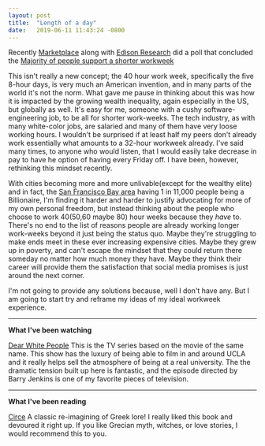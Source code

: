 ```yaml
---
layout: post
title:  "Length of a day"
date:   2019-06-11 11:43:24 -0800
---
```

Recently [Marketplace][Marketplace] along with [Edison Research][Edison]
did a poll that concluded the [Majority of people support a shorter workweek][workweek]

This isn't really a new concept; the 40 hour work week, specifically the five 8-hour days, is very much an American invention, and in many parts of the world it's not the norm.  What gave me pause in thinking about this was how it is impacted by the growing wealth inequality, again especially in the US, but globally as well. It's easy for me, someone with a cushy software-engineering job, to be all for shorter work-weeks. The tech industry, as with many white-color jobs, are salaried and many of them have very loose working hours. I wouldn't be surprised if at least half my peers don't already work essentially what amounts to a 32-hour workweek already. I've said many times, to anyone who would listen, that I would easily take decrease in pay to have he option of having every Friday off. I have been, however, rethinking this mindset recently.

With cities becoming more and more unlivable(except for the wealthy elite) and in fact, the [San Francisco Bay area][sf] having 1 in 11,000 people being a Billionaire, I'm finding it harder and harder to justify advocating for more of my own personal freedom, but instead thinking about the people who choose to work 40(50,60 maybe 80) hour weeks because they <em>have</em> to. There's no end to the list of reasons people are already working longer work-weeks beyond it just being the status quo. Maybe they're struggling to make ends meet in these ever increasing expensive cities. Maybe they grew up in poverty, and can't escape the mindset that they could return there someday no matter how much money they have. Maybe they think their career will provide them the satisfaction that social media promises is just around the next corner.</p>

I'm not going to provide any solutions because, well I don't have any. But I am going to start try and reframe my ideas of my ideal workweek experience.
<hr />

<strong>What I've been watching</strong>

<p><a href="https://en.wikipedia.org/wiki/Dear_White_People_(TV_series)">Dear White People</a> This is the TV series based on the movie of the same name. This show has the luxury of being able to film in and around UCLA and it really helps sell the atmosphere of being at a real university. The the dramatic tension built up here is fantastic, and the episode directed by Barry Jenkins is one of my favorite pieces of television.</p>

<hr />
<p><strong>What I've been reading</strong></p>

<p><a href="https://www.goodreads.com/book/show/35959740-circe">Circe</a> A classic re-imagining of Greek lore! I really liked this book and devoured it right up. If you like Grecian myth, witches, or love stories, I would recommend this to you.</p>


[Marketplace]: https://marketplace.org
[Edison]: https://www.edisonresearch.com/
[workweek]: https://www.marketplace.org/2019/06/04/four-day-workweek-marketplace-edison-poll
[sf]: https://www.nytimes.com/2019/05/22/opinion/california-housing-nimby.html
